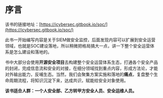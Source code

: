 # 序言

该书的链接地址：[https://icybersec.gitbook.io/soc/](https://icybersec.gitbook.io/soc/)


此书一开始编写内容是关于SIEM做安全监控，后面发现内容可以扩展到安全运营领域，也就是SOC建设落地，所以稍微把格局搞大一点，讲一下整个安全运营体系是怎么建设和落地的。

书中大部分会使用**开源安全项目**去构建整个安全运营体系生态，打通各个安全产品的封闭，完成信息流和安全的对接，在细分领域找到重点内容，形成方法论，才能对外输出能力，反哺生态。当然，我们会聚集方案实施和落地的**痛点**，复盘整个生命周期流程，将知识沉淀下来，达成共识，赋能给安全对象使用。

**该书适合人群：一个人安全部、乙方转甲方安全人员、安全运维人员。**


